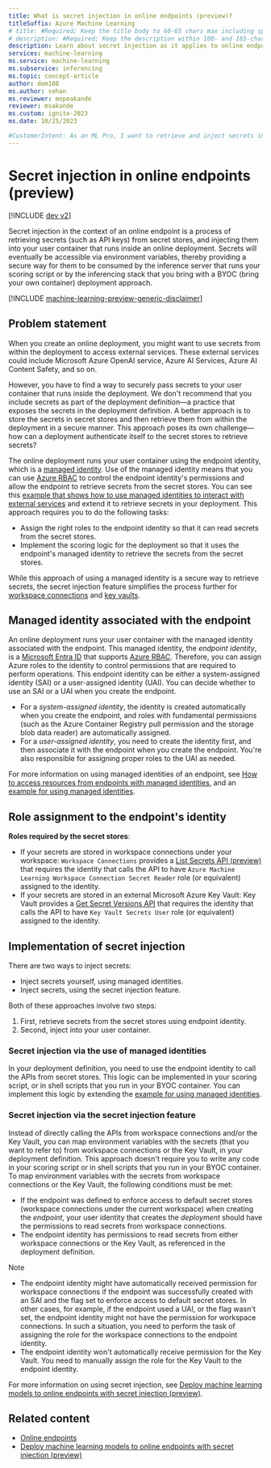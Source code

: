 ```yaml
---
title: What is secret injection in online endpoints (preview)?
titleSuffix: Azure Machine Learning
# title: #Required; Keep the title body to 60-65 chars max including spaces and brand
# description: #Required; Keep the description within 100- and 165-characters including spaces
description: Learn about secret injection as it applies to online endpoints in Azure Machine Learning.
services: machine-learning
ms.service: machine-learning
ms.subservice: inferencing
ms.topic: concept-article
author: dem108
ms.author: sehan
ms.reviewer: mopeakande
reviewer: msakande
ms.custom: ignite-2023
ms.date: 10/25/2023

#CustomerIntent: As an ML Pro, I want to retrieve and inject secrets into the deployment environment easily so that deployments I create can consume the secrets in a secured manner.
---
```


# Secret injection in online endpoints (preview)

[!INCLUDE [dev v2](includes/machine-learning-dev-v2.md)]

Secret injection in the context of an online endpoint is a process of retrieving secrets (such as API keys) from secret stores, and injecting them into your user container that runs inside an online deployment. Secrets will eventually be accessible via environment variables, thereby providing a secure way for them to be consumed by the inference server that runs your scoring script or by the inferencing stack that you bring with a BYOC (bring your own container) deployment approach.

[!INCLUDE [machine-learning-preview-generic-disclaimer](includes/machine-learning-preview-generic-disclaimer.md)]

## Problem statement

When you create an online deployment, you might want to use secrets from within the deployment to access external services. These external services could include Microsoft Azure OpenAI service, Azure AI Services, Azure AI Content Safety, and so on.

However, you have to find a way to securely pass secrets to your user container that runs inside the deployment. We don't recommend that you include secrets as part of the deployment definition—a practice that exposes the secrets in the deployment definition. A better approach is to store the secrets in secret stores and then retrieve them from within the deployment in a secure manner. This approach poses its own challenge—how can a deployment authenticate itself to the secret stores to retrieve secrets?

The online deployment runs your user container using the endpoint identity, which is a [managed identity](/entra/identity/managed-identities-azure-resources/overview). Use of the managed  identity means that you can use [Azure RBAC](../role-based-access-control/overview.md) to control the endpoint identity's permissions and allow the endpoint to retrieve secrets from the secret stores. You can see this [example that shows how to use managed identities to interact with external services](https://github.com/Azure/azureml-examples/tree/main/cli/endpoints/online/managed/managed-identities) and extend it to retrieve secrets in your deployment. This approach requires you to do the following tasks:

- Assign the right roles to the endpoint identity so that it can read secrets from the secret stores.
- Implement the scoring logic for the deployment so that it uses the endpoint's managed identity to retrieve the secrets from the secret stores.

While this approach of using a managed identity is a secure way to retrieve secrets, the secret injection feature simplifies the process further for [workspace connections](prompt-flow/concept-connections.md) and [key vaults](../key-vault/general/overview.md).


## Managed identity associated with the endpoint

An online deployment runs your user container with the managed identity associated with the endpoint. This managed identity, the _endpoint identity_, is a [Microsoft Entra ID](/entra/fundamentals/whatis) that supports [Azure RBAC](../role-based-access-control/overview.md). Therefore, you can assign Azure roles to the identity to control permissions that are required to perform operations. This endpoint identity can be either a system-assigned identity (SAI) or a user-assigned identity (UAI). You can decide whether to use an SAI or a UAI when you create the endpoint.

- For a _system-assigned identity_, the identity is created automatically when you create the endpoint, and roles with fundamental permissions (such as the Azure Container Registry pull permission and the storage blob data reader) are automatically assigned.
- For a _user-assigned identity_, you need to create the identity first, and then associate it with the endpoint when you create the endpoint. You're also responsible for assigning proper roles to the UAI as needed.

For more information on using managed identities of an endpoint, see [How to access resources from endpoints with managed identities](how-to-access-resources-from-endpoints-managed-identities.md), and an [example for using managed identities](https://github.com/Azure/azureml-examples/tree/main/cli/endpoints/online/managed/managed-identities).


## Role assignment to the endpoint's identity

__Roles required by the secret stores__:

- If your secrets are stored in workspace connections under your workspace: `Workspace Connections` provides a [List Secrets API (preview)](/rest/api/azureml/2023-08-01-preview/workspace-connections/list-secrets) that requires the identity that calls the API to have `Azure Machine Learning Workspace Connection Secret Reader` role (or equivalent) assigned to the identity.
- If your secrets are stored in an external Microsoft Azure Key Vault: Key Vault provides a [Get Secret Versions API](/rest/api/keyvault/secrets/get-secret-versions/get-secret-versions) that requires the identity that calls the API to have `Key Vault Secrets User` role (or equivalent) assigned to the identity.


## Implementation of secret injection

There are two ways to inject secrets:

- Inject secrets yourself, using managed identities.
- Inject secrets, using the secret injection feature.

Both of these approaches involve two steps:

1. First, retrieve secrets from the secret stores using endpoint identity.
1. Second, inject into your user container.

### Secret injection via the use of managed identities

In your deployment definition, you need to use the endpoint identity to call the APIs from secret stores. This logic can be implemented in your scoring script, or in shell scripts that you run in your BYOC container. You can implement this logic by extending the [example for using managed identities](https://github.com/Azure/azureml-examples/tree/main/cli/endpoints/online/managed/managed-identities).

### Secret injection via the secret injection feature

Instead of directly calling the APIs from workspace connections and/or the Key Vault, you can map environment variables with the secrets (that you want to refer to) from workspace connections or the Key Vault, in your deployment definition. This approach doesn't require you to write any code in your scoring script or in shell scripts that you run in your BYOC container. To map environment variables with the secrets from workspace connections or the Key Vault, the following conditions must be met:

- If the endpoint was defined to enforce access to default secret stores (workspace connections under the current workspace) when creating the *endpoint*, your user identity that creates the *deployment* should have the permissions to read secrets from workspace connections.
- The endpoint identity has permissions to read secrets from either workspace connections or the Key Vault, as referenced in the deployment definition.

> [!NOTE]
> - The endpoint identity might have automatically received permission for workspace connections if the endpoint was successfully created with an SAI and the flag set to enforce access to default secret stores. In other cases, for example, if the endpoint used a UAI, or the flag wasn't set, the endpoint identity might not have the permission for workspace connections. In such a situation, you need to perform the task of assigning the role for the workspace connections to the endpoint identity.
> - The endpoint identity won't automatically receive permission for the Key Vault. You need to manually assign the role for the Key Vault to the endpoint identity.

For more information on using secret injection, see [Deploy machine learning models to online endpoints with secret injection (preview)](how-to-deploy-online-endpoint-with-secret-injection.md).


## Related content

- [Online endpoints](concept-endpoints-online.md)
- [Deploy machine learning models to online endpoints with secret injection (preview)](how-to-deploy-online-endpoint-with-secret-injection.md)

